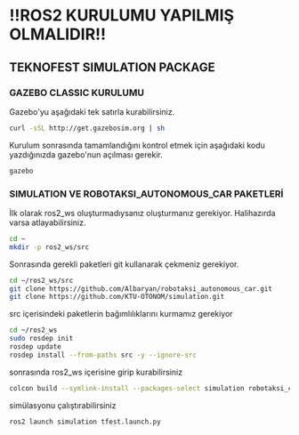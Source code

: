 
# !!ROS2 KURULUMU YAPILMIŞ OLMALIDIR!!

## TEKNOFEST SIMULATION PACKAGE

### GAZEBO CLASSIC KURULUMU

Gazebo'yu aşağıdaki tek satırla kurabilirsiniz.

```bash
curl -sSL http://get.gazebosim.org | sh
```

Kurulum sonrasında tamamlandığını kontrol etmek için aşağıdaki kodu yazdığınızda gazebo'nun açılması gerekir.

```bash
gazebo
```

### SIMULATION VE ROBOTAKSI_AUTONOMOUS_CAR PAKETLERİ

İlk olarak ros2_ws oluşturmadıysanız oluşturmanız gerekiyor. Halihazırda varsa atlayabilirsiniz.

```bash
cd ~
mkdir -p ros2_ws/src
```

Sonrasında gerekli paketleri git kullanarak çekmeniz gerekiyor.

```bash
cd ~/ros2_ws/src
git clone https://github.com/Albaryan/robotaksi_autonomous_car.git
git clone https://github.com/KTU-OTONOM/simulation.git
```

src içerisindeki paketlerin bağımlılıklarını kurmamız gerekiyor
```bash
cd ~/ros2_ws
sudo rosdep init
rosdep update
rosdep install --from-paths src -y --ignore-src
```

sonrasında ros2_ws içerisine girip kurabilirsiniz

```bash
colcon build --symlink-install --packages-select simulation robotaksi_classic
```

simülasyonu çalıştırabilirsiniz
```bash
ros2 launch simulation tfest.launch.py
```
